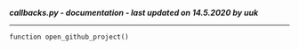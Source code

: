 ***callbacks.py - documentation - last updated on 14.5.2020 by uuk***
___
    function open_github_project()